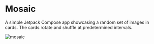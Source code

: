 # Mosaic
A simple Jetpack Compose app showcasing a random set of images in cards. The cards rotate and shuffle at predetermined intervals.


![mosaic](https://user-images.githubusercontent.com/2680481/200223119-9b41212c-cee7-41fc-b608-cc40b0a527d7.gif)
